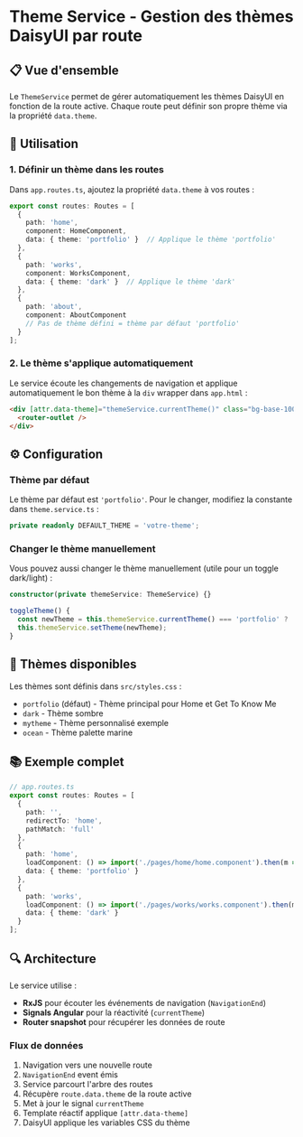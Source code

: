# Theme Service - Gestion des thèmes DaisyUI par route

## 📋 Vue d'ensemble

Le `ThemeService` permet de gérer automatiquement les thèmes DaisyUI en fonction de la route active. Chaque route peut définir son propre thème via la propriété `data.theme`.

## 🚀 Utilisation

### 1. Définir un thème dans les routes

Dans `app.routes.ts`, ajoutez la propriété `data.theme` à vos routes :

```typescript
export const routes: Routes = [
  {
    path: 'home',
    component: HomeComponent,
    data: { theme: 'portfolio' }  // Applique le thème 'portfolio'
  },
  {
    path: 'works',
    component: WorksComponent,
    data: { theme: 'dark' }  // Applique le thème 'dark'
  },
  {
    path: 'about',
    component: AboutComponent
    // Pas de thème défini = thème par défaut 'portfolio'
  }
];
```

### 2. Le thème s'applique automatiquement

Le service écoute les changements de navigation et applique automatiquement le bon thème à la `div` wrapper dans `app.html` :

```html
<div [attr.data-theme]="themeService.currentTheme()" class="bg-base-100">
  <router-outlet />
</div>
```

## ⚙️ Configuration

### Thème par défaut

Le thème par défaut est `'portfolio'`. Pour le changer, modifiez la constante dans `theme.service.ts` :

```typescript
private readonly DEFAULT_THEME = 'votre-theme';
```

### Changer le thème manuellement

Vous pouvez aussi changer le thème manuellement (utile pour un toggle dark/light) :

```typescript
constructor(private themeService: ThemeService) {}

toggleTheme() {
  const newTheme = this.themeService.currentTheme() === 'portfolio' ? 'dark' : 'portfolio';
  this.themeService.setTheme(newTheme);
}
```

## 🎨 Thèmes disponibles

Les thèmes sont définis dans `src/styles.css` :

- `portfolio` (défaut) - Thème principal pour Home et Get To Know Me
- `dark` - Thème sombre
- `mytheme` - Thème personnalisé exemple
- `ocean` - Thème palette marine

## 📚 Exemple complet

```typescript
// app.routes.ts
export const routes: Routes = [
  {
    path: '',
    redirectTo: 'home',
    pathMatch: 'full'
  },
  {
    path: 'home',
    loadComponent: () => import('./pages/home/home.component').then(m => m.HomeComponent),
    data: { theme: 'portfolio' }
  },
  {
    path: 'works',
    loadComponent: () => import('./pages/works/works.component').then(m => m.WorksComponent),
    data: { theme: 'dark' }
  }
];
```

## 🔍 Architecture

Le service utilise :
- **RxJS** pour écouter les événements de navigation (`NavigationEnd`)
- **Signals Angular** pour la réactivité (`currentTheme`)
- **Router snapshot** pour récupérer les données de route

### Flux de données

1. Navigation vers une nouvelle route
2. `NavigationEnd` event émis
3. Service parcourt l'arbre des routes
4. Récupère `route.data.theme` de la route active
5. Met à jour le signal `currentTheme`
6. Template réactif applique `[attr.data-theme]`
7. DaisyUI applique les variables CSS du thème
